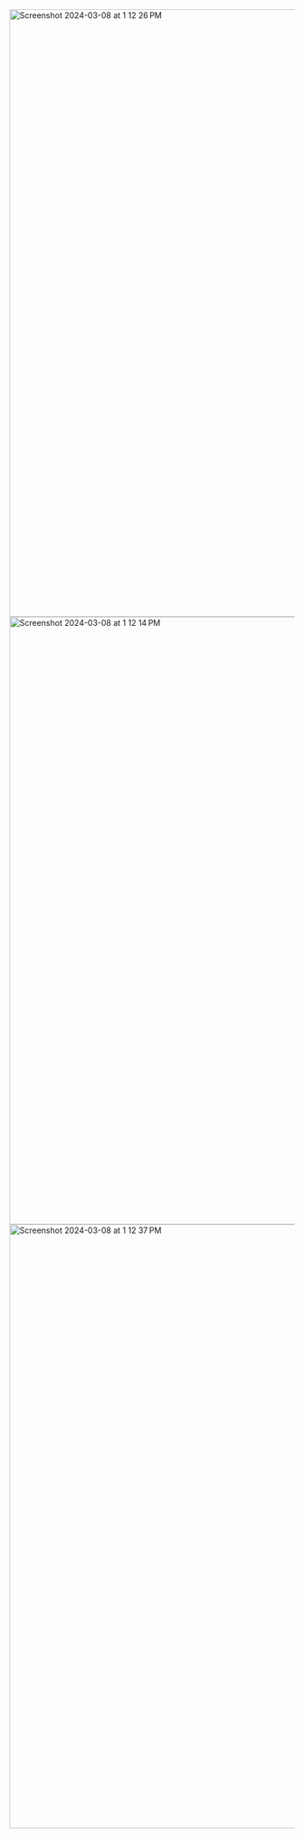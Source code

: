 
<img width="1073" alt="Screenshot 2024-03-08 at 1 12 26 PM" src="https://github.com/SOEN345-WINTER2024/cfg-graph-lab-Spiratatoe/assets/95253269/5ead7869-7cc4-4c1c-88e9-0041c270b501">

<img width="1073" alt="Screenshot 2024-03-08 at 1 12 14 PM" src="https://github.com/SOEN345-WINTER2024/cfg-graph-lab-Spiratatoe/assets/95253269/8fa57573-c0a2-4fc6-a03c-7d2c96fcadf8">

<img width="1067" alt="Screenshot 2024-03-08 at 1 12 37 PM" src="https://github.com/SOEN345-WINTER2024/cfg-graph-lab-Spiratatoe/assets/95253269/4462ba08-ab84-4099-8adf-242621a319f5">


